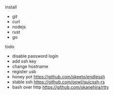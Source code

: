 install
* git
* curl
* nodejs
* rust
* go

todo
* disable password login
* add ssh key
* change hostname
* register usb
* honey pot https://github.com/skeeto/endlessh
* stable ssh https://github.com/oowl/quicssh-rs
* bash over http https://github.com/skanehira/rtty
